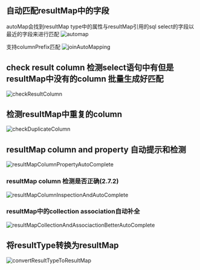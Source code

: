 ## 自动匹配resultMap中的字段
autoMap会找到resultMap type中的属性与resultMap引用的sql select的字段以最近的字段来进行匹配
![automap](https://myimages.brucege.com/automap.png)

支持columnPrefix匹配
![joinAutoMapping](https://myimages.brucege.com/joinAutoMapping.gif)

## check result column 检测select语句中有但是resultMap中没有的column 批量生成好匹配
![checkResultColumn](https://myimages.brucege.com/checkResultMapColumns.gif)

## 检测resultMap中重复的column
![checkDuplicateColumn](https://myimages.brucege.com/checkDuplicateColumn.png)


## resultMap column and property 自动提示和检测
![resultMapColumnPropertyAutoComplete](https://myimages.brucege.com/resultMapColumnPropertyAutoComplete.gif)

### resultMap column 检测是否正确(2.7.2)
![resultMapColumnInspectionAndAutoComplete](https://myimages.brucege.com/resultMapColumnInspectionAndAutoComplete.gif)

### resultMap中的collection association自动补全
![resultMapCollectionAndAssociactionBetterAutoComplete](https://myimages.brucege.com/resultMapCollectionAndAssociactionBetterAutoComplete.gif)

## 将resultType转换为resultMap
![convertResultTypeToResultMap](https://myimages.brucege.com/convertResutlTypeToResultMap.png)
